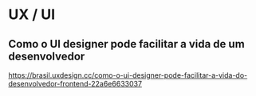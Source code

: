 # UX / UI

## Como o UI designer pode facilitar a vida de um desenvolvedor
https://brasil.uxdesign.cc/como-o-ui-designer-pode-facilitar-a-vida-do-desenvolvedor-frontend-22a6e6633037